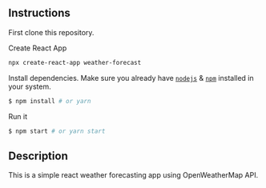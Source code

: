 
## Instructions

First clone this repository.

Create React App
```bash
npx create-react-app weather-forecast
```
Install dependencies. Make sure you already have [`nodejs`](https://nodejs.org/en/) & [`npm`](https://www.npmjs.com/) installed in your system.
```bash
$ npm install # or yarn
```

Run it
```bash
$ npm start # or yarn start
```

## Description
This is a simple react weather forecasting app using OpenWeatherMap API.

